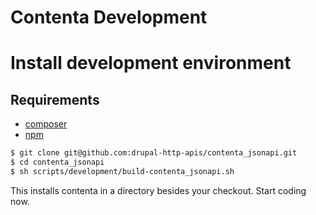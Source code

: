 # Contenta Development

# Install development environment

## Requirements
- [composer](https://getcomposer.org/)
- [npm](https://nodejs.org/en/download/)

```bash
$ git clone git@github.com:drupal-http-apis/contenta_jsonapi.git
$ cd contenta_jsonapi
$ sh scripts/development/build-contenta_jsonapi.sh
```

This installs contenta in a directory besides your checkout. Start coding now.
